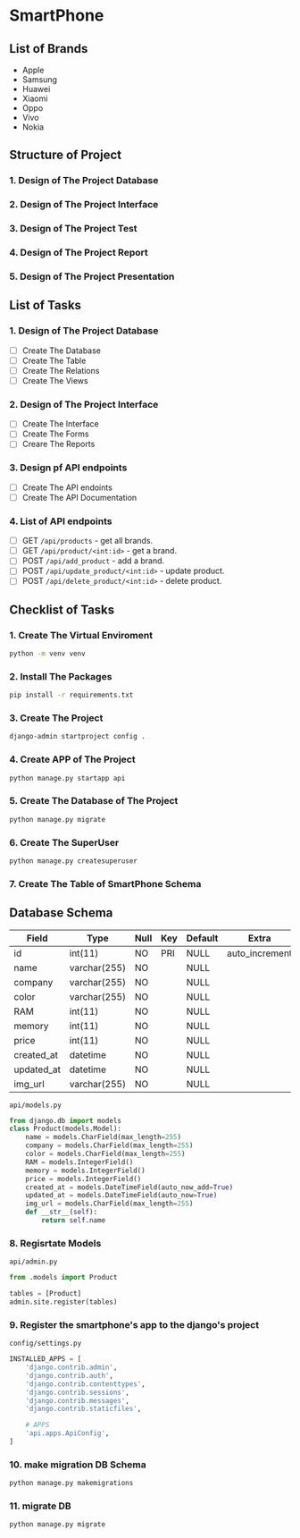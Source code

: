# SmartPhone

## List of Brands
- Apple
- Samsung
- Huawei
- Xiaomi
- Oppo
- Vivo
- Nokia

## Structure of Project
### 1. Design of The Project Database
### 2. Design of The Project Interface
### 3. Design of The Project Test
### 4. Design of The Project Report
### 5. Design of The Project Presentation

## List of Tasks

### 1. Design of The Project Database
- [ ] Create The Database
- [ ] Create The Table
- [ ] Create The Relations
- [ ] Create The Views

### 2. Design of The Project Interface
- [ ] Create The Interface
- [ ] Create The Forms
- [ ] Creare The Reports

### 3. Design pf API endpoints
- [ ] Create The API endoints
- [ ] Create The API Documentation

### 4. List of API endpoints
- [ ] GET `/api/products` - get all brands.
- [ ] GET `/api/product/<int:id>` - get a brand.
- [ ] POST `/api/add_product` - add a brand.
- [ ] POST `/api/update_product/<int:id>` - update product.
- [ ] POST `/api/delete_product/<int:id>` - delete product.

## Checklist of Tasks
### 1. Create The Virtual Enviroment
```bash
python -m venv venv
```

### 2. Install The Packages
```bash
pip install -r requirements.txt
```

### 3. Create The Project
```bash
django-admin startproject config .
```

### 4. Create APP of The Project
```bash
python manage.py startapp api
```

### 5. Create The Database of The Project
```bash
python manage.py migrate
```

### 6. Create The SuperUser
```bash
python manage.py createsuperuser
```

### 7. Create The Table of SmartPhone Schema
## Database Schema
| Field | Type | Null | Key | Default | Extra |
| --- | --- | --- | --- | --- | --- |
| id | int(11) | NO | PRI | NULL | auto_increment |
| name | varchar(255) | NO | | NULL | |
| company | varchar(255) | NO | | NULL | |
| color | varchar(255) | NO | | NULL | |
| RAM | int(11) | NO | | NULL | |
| memory | int(11) | NO | | NULL | |
| price | int(11) | NO | | NULL | |
| created_at | datetime | NO | | NULL | |
| updated_at | datetime | NO | | NULL | |
| img_url | varchar(255) | NO | | NULL | |

`api/models.py`
```python
from django.db import models
class Product(models.Model):
    name = models.CharField(max_length=255)
    company = models.CharField(max_length=255)
    color = models.CharField(max_length=255)
    RAM = models.IntegerField()
    memory = models.IntegerField()
    price = models.IntegerField()
    created_at = models.DateTimeField(auto_now_add=True)
    updated_at = models.DateTimeField(auto_now=True)
    img_url = models.CharField(max_length=255)
    def __str__(self):
        return self.name
```

### 8. Regisrtate Models
`api/admin.py`
```python
from .models import Product

tables = [Product]
admin.site.register(tables)
```

### 9. Register the smartphone's app to the django's project
`config/settings.py`
```python
INSTALLED_APPS = [
    'django.contrib.admin',
    'django.contrib.auth',
    'django.contrib.contenttypes',
    'django.contrib.sessions',
    'django.contrib.messages',
    'django.contrib.staticfiles',

    # APPS
    'api.apps.ApiConfig',
]
```

### 10. make migration DB Schema
```bash
python manage.py makemigrations
```

### 11. migrate DB
```bash
python manage.py migrate
```